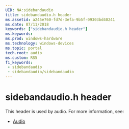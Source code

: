 ```yaml
---
UID: NA:sidebandaudio
title: sidebandaudio.h header
ms.assetid: a245e760-fd7d-3efa-9b5f-09303bd40241
ms.date: 07/11/2018
keywords: ["sidebandaudio.h header"]
ms.keywords: 
ms.prod: windows-hardware
ms.technology: windows-devices
ms.topic: portal
tech.root: audio
ms.custom: RS5
f1_keywords:
 - sidebandaudio
 - sidebandaudio/sidebandaudio
---
```


# sidebandaudio.h header


This header is used by audio. For more information, see:

- [Audio](../_audio/index.md)


